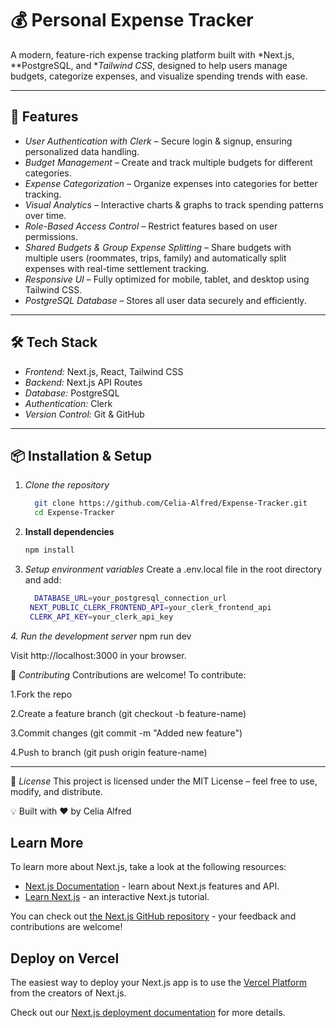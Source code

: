 # 💰 Personal Expense Tracker

A modern, feature-rich expense tracking platform built with *Next.js, **PostgreSQL, and **Tailwind CSS*, designed to help users manage budgets, categorize expenses, and visualize spending trends with ease.  

---

## 🚀 Features

- *User Authentication with Clerk* – Secure login & signup, ensuring personalized data handling.
- *Budget Management* – Create and track multiple budgets for different categories.
- *Expense Categorization* – Organize expenses into categories for better tracking.
- *Visual Analytics* – Interactive charts & graphs to track spending patterns over time.
- *Role-Based Access Control* – Restrict features based on user permissions.
- *Shared Budgets & Group Expense Splitting* – Share budgets with multiple users (roommates, trips, family) and automatically split expenses with real-time settlement tracking.
- *Responsive UI* – Fully optimized for mobile, tablet, and desktop using Tailwind CSS.
- *PostgreSQL Database* – Stores all user data securely and efficiently.

---

## 🛠 Tech Stack

- *Frontend:* Next.js, React, Tailwind CSS
- *Backend:* Next.js API Routes
- *Database:* PostgreSQL
- *Authentication:* Clerk
- *Version Control:* Git & GitHub

---

## 📦 Installation & Setup

1. *Clone the repository*
   ```bash
     git clone https://github.com/Celia-Alfred/Expense-Tracker.git
     cd Expense-Tracker
2. **Install dependencies**
    ```bash
    npm install

4. *Setup environment variables*
    Create a .env.local file in the root directory and add:
   ```bash
     DATABASE_URL=your_postgresql_connection_url
    NEXT_PUBLIC_CLERK_FRONTEND_API=your_clerk_frontend_api
    CLERK_API_KEY=your_clerk_api_key

*4. Run the development server*
npm run dev

Visit http://localhost:3000 in your browser.

🤝 *Contributing*
Contributions are welcome!
To contribute:

1.Fork the repo

2.Create a feature branch (git checkout -b feature-name)

3.Commit changes (git commit -m "Added new feature")

4.Push to branch (git push origin feature-name)

---

📜 *License*
This project is licensed under the MIT License – feel free to use, modify, and distribute.

💡 Built with ❤ by Celia Alfred

## Learn More

To learn more about Next.js, take a look at the following resources:

- [Next.js Documentation](https://nextjs.org/docs) - learn about Next.js features and API.
- [Learn Next.js](https://nextjs.org/learn) - an interactive Next.js tutorial.

You can check out [the Next.js GitHub repository](https://github.com/vercel/next.js/) - your feedback and contributions are welcome!

## Deploy on Vercel

The easiest way to deploy your Next.js app is to use the [Vercel Platform](https://vercel.com/new?utm_medium=default-template&filter=next.js&utm_source=create-next-app&utm_campaign=create-next-app-readme) from the creators of Next.js.

Check out our [Next.js deployment documentation](https://nextjs.org/docs/deployment) for more details.
